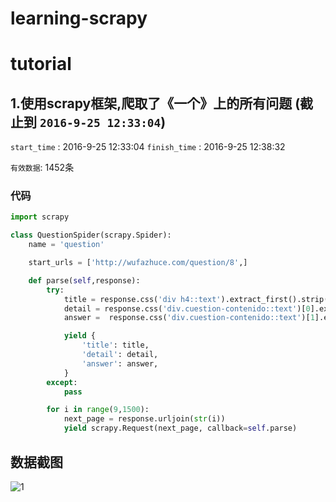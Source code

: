 # learning-scrapy

# tutorial

## 1.使用scrapy框架,爬取了《一个》上的所有问题 (截止到 `2016-9-25 12:33:04`)

`start_time`  : 2016-9-25 12:33:04
`finish_time` : 2016-9-25 12:38:32

`有效数据`: 1452条

### 代码
```python
import scrapy

class QuestionSpider(scrapy.Spider):
    name = 'question'

    start_urls = ['http://wufazhuce.com/question/8',]

    def parse(self,response):
        try:
            title = response.css('div h4::text').extract_first().strip().encode('utf-8')
            detail = response.css('div.cuestion-contenido::text')[0].extract().strip().encode('utf-8')
            answer =  response.css('div.cuestion-contenido::text')[1].extract().strip().encode('utf-8')

            yield {
                'title': title,
                'detail': detail,
                'answer': answer,
            }
        except:
            pass

        for i in range(9,1500):
            next_page = response.urljoin(str(i))
            yield scrapy.Request(next_page, callback=self.parse)
```
## 数据截图

![1](http://p1.bqimg.com/567571/5e8a46cba7e8196d.png)
